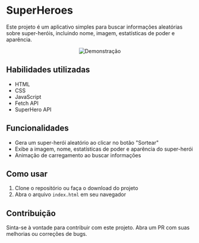 # SuperHeroes

Este projeto é um aplicativo simples para buscar informações aleatórias sobre super-heróis, incluindo nome, imagem, estatísticas de poder e aparência.

<p align="center">
  <img src="SuperHeroes.gif" alt="Demonstração">
</p>

## Habilidades utilizadas

- HTML
- CSS
- JavaScript
- Fetch API
- SuperHero API

## Funcionalidades

- Gera um super-herói aleatório ao clicar no botão "Sortear"
- Exibe a imagem, nome, estatísticas de poder e aparência do super-herói
- Animação de carregamento ao buscar informações

## Como usar

1. Clone o repositório ou faça o download do projeto
2. Abra o arquivo `index.html` em seu navegador

## Contribuição

Sinta-se à vontade para contribuir com este projeto. Abra um PR com suas melhorias ou correções de bugs.
